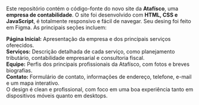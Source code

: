 Este repositório contém o código-fonte do novo site da **Atafísco**, uma **empresa de contabilidade**. O site foi desenvolvido com **HTML, CSS e JavaScript**, é totalmente responsivo e fácil de navegar. Seu desing foi feito em Figma. As principais seções incluem:

**Página Inicial:** Apresentação da empresa e dos principais serviços oferecidos.  
**Serviços:** Descrição detalhada de cada serviço, como planejamento tributário, contabilidade empresarial e consultoria fiscal.  
**Equipe:** Perfis dos principais profissionais da Atafísco, com fotos e breves biografias.  
**Contato:** Formulário de contato, informações de endereço, telefone, e-mail e um mapa interativo.  
O design é clean e profissional, com foco em uma boa experiência tanto em dispositivos móveis quanto em desktops.  
